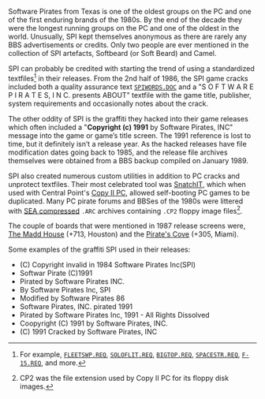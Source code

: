 Software Pirates from Texas is one of the oldest groups on the PC and one of the first enduring brands of the 1980s. By the end of the decade they were the longest running groups on the PC and one of the oldest in the world. Unusually, SPI kept themselves anonymous as there are rarely any BBS advertisements or credits. Only two people are ever mentioned in the collection of SPI artefacts, Softbeard (or Soft Beard) and Camel.

SPI can probably be credited with starting the trend of using a standardized textfiles[^1] in their releases. From the 2nd half of 1986, the SPI game cracks included both a quality assurance text [`SPIWORDS.DOC`](/f/ad2da4) and a "S O F T W A R E   P I R A T E S,  I N C. presents ABOUT" textfile with the game title, publisher, system requirements and occasionally notes about the crack.

The other oddity of SPI is the graffiti they hacked into their game releases which often included a "**Copyright (c) 1991** by Software Pirates, INC" message into the game or game’s title screen. The 1991 reference is lost to time, but it definitely isn’t a release year. As the hacked releases have file modification dates going back to 1985, and the release file archives themselves were obtained from a BBS backup compiled on January 1989.

SPI also created numerous custom utilities in addition to PC cracks and unprotect textfiles. Their most celebrated tool was [SnatchIT](/f/b42b50c), which when used with Central Point's [Copy II PC](https://winworldpc.com/product/copy-ii-pc/2xx), allowed self-booting PC games to be duplicated. Many PC pirate forums and BBSes of the 1980s were littered with [SEA compressed](https://www.pcjs.org/blog/2023/03/07/) `.ARC` archives containing `.CP2` floppy image files[^2].

The couple of boards that were mentioned in 1987 release screens were, [The Madd House](https://demozoo.org/bbs/5625/) (+713, Houston) and the [Pirate's Cove](https://demozoo.org/bbs/12535/) (+305, Miami).

Some examples of the graffiti SPI used in their releases:

- (C) Copyright invalid in 1984 Software Pirates Inc(SPI)
- Softwar Pirate (C)1991
- Pirated by Software Pirates INC.
- By Software Pirates Inc, SPI
- Modified by Software Pirates 86
- Software Pirates, INC. pirated 1991
- Pirated by Software Pirates Inc, 1991 - All Rights Dissolved
- Coopyright (C) 1991 by Software Pirates, INC.
- (C) 1991 Cracked by Software Pirates, INC

[^1]: For example, [`FLEETSWP.REQ`](/f/b31f36a), [`SOLOFLIT.REQ`](/f/ac19132), [`BIGTOP.REQ`](/f/b1276ba), [`SPACESTR.REQ`](/f/ad1b9c2), [`F-15.REQ`](/f/b229f4a), and more.
[^2]: CP2 was the file extension used by Copy II PC for its floppy disk images.